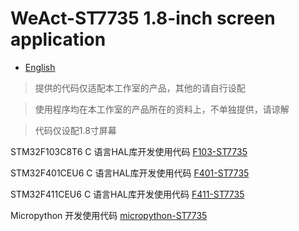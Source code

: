 # WeAct-ST7735 1.8-inch screen application

* [English](./README.md)

> 提供的代码仅适配本工作室的产品，其他的请自行设配

> 使用程序均在本工作室的产品所在的资料上，不单独提供，请谅解

> 代码仅设配1.8寸屏幕

STM32F103C8T6 C 语言HAL库开发使用代码 [F103-ST7735](https://github.com/WeAct-TC/WeAct-Studio-Product.git)

STM32F401CEU6 C 语言HAL库开发使用代码 [F401-ST7735](https://github.com/WeAct-TC/WeAct-Studio-Product.git)

STM32F411CEU6 C 语言HAL库开发使用代码 [F411-ST7735](https://github.com/WeAct-TC/WeAct-Studio-Product.git)

Micropython 开发使用代码 [micropython-ST7735](https://github.com/WeAct-TC/WeAct-Studio-Product.git)
